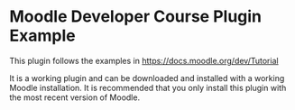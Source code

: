 Moodle Developer Course Plugin Example
======================================
This plugin follows the examples in https://docs.moodle.org/dev/Tutorial

It is a working plugin and can be downloaded and installed with a working Moodle installation.
It is recommended that you only install this plugin with the most recent version of Moodle.
